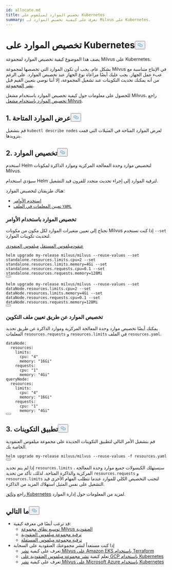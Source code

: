 ```yaml
---
id: allocate.md
title: تخصيص الموارد لميلفوس على Kubernetes
summary: تعرف على كيفية تخصيص الموارد لـ Milvus على Kubernetes.
---
```


<h1 id="Allocate-Resources-on-Kubernetes" class="common-anchor-header">تخصيص الموارد على Kubernetes<button data-href="#Allocate-Resources-on-Kubernetes" class="anchor-icon" translate="no">
      <svg translate="no"
        aria-hidden="true"
        focusable="false"
        height="20"
        version="1.1"
        viewBox="0 0 16 16"
        width="16"
      >
        <path
          fill="#0092E4"
          fill-rule="evenodd"
          d="M4 9h1v1H4c-1.5 0-3-1.69-3-3.5S2.55 3 4 3h4c1.45 0 3 1.69 3 3.5 0 1.41-.91 2.72-2 3.25V8.59c.58-.45 1-1.27 1-2.09C10 5.22 8.98 4 8 4H4c-.98 0-2 1.22-2 2.5S3 9 4 9zm9-3h-1v1h1c1 0 2 1.22 2 2.5S13.98 12 13 12H9c-.98 0-2-1.22-2-2.5 0-.83.42-1.64 1-2.09V6.25c-1.09.53-2 1.84-2 3.25C6 11.31 7.55 13 9 13h4c1.45 0 3-1.69 3-3.5S14.5 6 13 6z"
        ></path>
      </svg>
    </button></h1><p>يصف هذا الموضوع كيفية تخصيص الموارد لمجموعة Milvus على Kubernetes.</p>
<p>بشكل عام، يجب أن تكون الموارد التي تخصصها لمجموعة Milvus في الإنتاج متناسبة مع عبء عمل الجهاز. يجب عليك أيضًا مراعاة نوع الجهاز عند تخصيص الموارد. على الرغم من أنه يمكنك تحديث التكوينات عند تشغيل المجموعة، إلا أننا نوصي بتعيين القيم قبل <a href="/docs/ar/v2.5.x/install_cluster-helm.md">نشر المجموعة</a>.</p>
<div class="alert note">
<p>للحصول على معلومات حول كيفية تخصيص الموارد باستخدام مشغل Milvus، راجع <a href="https://github.com/zilliztech/milvus-operator/blob/main/docs/administration/allocate-resources.md#allocate-resources-with-milvus-operator">تخصيص الموارد باستخدام مشغل Milvus</a>.</p>
</div>
<h2 id="1-View-available-resources" class="common-anchor-header">1. عرض الموارد المتاحة<button data-href="#1-View-available-resources" class="anchor-icon" translate="no">
      <svg translate="no"
        aria-hidden="true"
        focusable="false"
        height="20"
        version="1.1"
        viewBox="0 0 16 16"
        width="16"
      >
        <path
          fill="#0092E4"
          fill-rule="evenodd"
          d="M4 9h1v1H4c-1.5 0-3-1.69-3-3.5S2.55 3 4 3h4c1.45 0 3 1.69 3 3.5 0 1.41-.91 2.72-2 3.25V8.59c.58-.45 1-1.27 1-2.09C10 5.22 8.98 4 8 4H4c-.98 0-2 1.22-2 2.5S3 9 4 9zm9-3h-1v1h1c1 0 2 1.22 2 2.5S13.98 12 13 12H9c-.98 0-2-1.22-2-2.5 0-.83.42-1.64 1-2.09V6.25c-1.09.53-2 1.84-2 3.25C6 11.31 7.55 13 9 13h4c1.45 0 3-1.69 3-3.5S14.5 6 13 6z"
        ></path>
      </svg>
    </button></h2><p>قم بتشغيل <code translate="no">kubectl describe nodes</code> لعرض الموارد المتاحة في المثيلات التي قمت بتزويدها.</p>
<h2 id="2-Allocate-resources" class="common-anchor-header">2. تخصيص الموارد<button data-href="#2-Allocate-resources" class="anchor-icon" translate="no">
      <svg translate="no"
        aria-hidden="true"
        focusable="false"
        height="20"
        version="1.1"
        viewBox="0 0 16 16"
        width="16"
      >
        <path
          fill="#0092E4"
          fill-rule="evenodd"
          d="M4 9h1v1H4c-1.5 0-3-1.69-3-3.5S2.55 3 4 3h4c1.45 0 3 1.69 3 3.5 0 1.41-.91 2.72-2 3.25V8.59c.58-.45 1-1.27 1-2.09C10 5.22 8.98 4 8 4H4c-.98 0-2 1.22-2 2.5S3 9 4 9zm9-3h-1v1h1c1 0 2 1.22 2 2.5S13.98 12 13 12H9c-.98 0-2-1.22-2-2.5 0-.83.42-1.64 1-2.09V6.25c-1.09.53-2 1.84-2 3.25C6 11.31 7.55 13 9 13h4c1.45 0 3-1.69 3-3.5S14.5 6 13 6z"
        ></path>
      </svg>
    </button></h2><p>استخدم Helm لتخصيص موارد وحدة المعالجة المركزية وموارد الذاكرة لمكونات Milvus.</p>
<div class="alert note">
سيؤدي استخدام Helm لترقية الموارد إلى إجراء تحديث متجدد للقرون قيد التشغيل.</div>
<p>هناك طريقتان لتخصيص الموارد:</p>
<ul>
<li><a href="/docs/ar/v2.5.x/allocate.md#Allocate-resources-with-commands">استخدم الأوامر</a></li>
<li><a href="/docs/ar/v2.5.x/allocate.md#Allocate-resources-by-setting-configuration-file">تعيين المعلمات في الملف <code translate="no">YAML</code> </a></li>
</ul>
<h3 id="Allocate-resources-with-commands" class="common-anchor-header">تخصيص الموارد باستخدام الأوامر</h3><p>تحتاج إلى تعيين متغيرات الموارد لكل مكون من مكونات Milvus إذا كنت تستخدم <code translate="no">--set</code> لتحديث تكوينات الموارد.</p>
<div class="filter">
 <a href="#cluster">عنقود</a><a href="#standalone">ميلفوس المستقل</a> <a href="#cluster">ميلفوس العنقودي</a></div>
<div class="table-wrapper filter-standalone" markdown="block">
<pre><code translate="no" class="language-Shell">helm upgrade my-release milvus/milvus --reuse-values --<span class="hljs-built_in">set</span> standalone.resources.limits.cpu=2 --<span class="hljs-built_in">set</span> standalone.resources.limits.memory=4Gi --<span class="hljs-built_in">set</span> standalone.resources.requests.cpu=0.1 --<span class="hljs-built_in">set</span> standalone.resources.requests.memory=128Mi
<button class="copy-code-btn"></button></code></pre>
</div>
<div class="table-wrapper filter-cluster" markdown="block">
<pre><code translate="no" class="language-Shell">helm upgrade my-release milvus/milvus --reuse-values --<span class="hljs-built_in">set</span> dataNode.resources.limits.cpu=2 --<span class="hljs-built_in">set</span> dataNode.resources.limits.memory=4Gi --<span class="hljs-built_in">set</span> dataNode.resources.requests.cpu=0.1 --<span class="hljs-built_in">set</span> dataNode.resources.requests.memory=128Mi
<button class="copy-code-btn"></button></code></pre>
</div>
<h3 id="Allocate-resources-by-setting-configuration-file" class="common-anchor-header">تخصيص الموارد عن طريق تعيين ملف التكوين</h3><p>يمكنك أيضًا تخصيص موارد وحدة المعالجة المركزية وموارد الذاكرة عن طريق تحديد المعلمات <code translate="no">resources.requests</code> و <code translate="no">resources.limits</code> في الملف <code translate="no">resources.yaml</code>.</p>
<pre><code translate="no" class="language-Yaml"><span class="hljs-attr">dataNode</span>:
  <span class="hljs-attr">resources</span>:
    <span class="hljs-attr">limits</span>:
      <span class="hljs-attr">cpu</span>: <span class="hljs-string">&quot;4&quot;</span>
      <span class="hljs-attr">memory</span>: <span class="hljs-string">&quot;16Gi&quot;</span>
    <span class="hljs-attr">requests</span>:
      <span class="hljs-attr">cpu</span>: <span class="hljs-string">&quot;1&quot;</span>
      <span class="hljs-attr">memory</span>: <span class="hljs-string">&quot;4Gi&quot;</span>
<span class="hljs-attr">queryNode</span>:
  <span class="hljs-attr">resources</span>:
    <span class="hljs-attr">limits</span>:
      <span class="hljs-attr">cpu</span>: <span class="hljs-string">&quot;4&quot;</span>
      <span class="hljs-attr">memory</span>: <span class="hljs-string">&quot;16Gi&quot;</span>
    <span class="hljs-attr">requests</span>:
      <span class="hljs-attr">cpu</span>: <span class="hljs-string">&quot;1&quot;</span>
      <span class="hljs-attr">memory</span>: <span class="hljs-string">&quot;4Gi&quot;</span>
<button class="copy-code-btn"></button></code></pre>
<h2 id="3-Apply-configurations" class="common-anchor-header">3. تطبيق التكوينات<button data-href="#3-Apply-configurations" class="anchor-icon" translate="no">
      <svg translate="no"
        aria-hidden="true"
        focusable="false"
        height="20"
        version="1.1"
        viewBox="0 0 16 16"
        width="16"
      >
        <path
          fill="#0092E4"
          fill-rule="evenodd"
          d="M4 9h1v1H4c-1.5 0-3-1.69-3-3.5S2.55 3 4 3h4c1.45 0 3 1.69 3 3.5 0 1.41-.91 2.72-2 3.25V8.59c.58-.45 1-1.27 1-2.09C10 5.22 8.98 4 8 4H4c-.98 0-2 1.22-2 2.5S3 9 4 9zm9-3h-1v1h1c1 0 2 1.22 2 2.5S13.98 12 13 12H9c-.98 0-2-1.22-2-2.5 0-.83.42-1.64 1-2.09V6.25c-1.09.53-2 1.84-2 3.25C6 11.31 7.55 13 9 13h4c1.45 0 3-1.69 3-3.5S14.5 6 13 6z"
        ></path>
      </svg>
    </button></h2><p>قم بتشغيل الأمر التالي لتطبيق التكوينات الجديدة على مجموعة ميلفوس العنقودية الخاصة بك.</p>
<pre><code translate="no" class="language-Shell">helm upgrade my-release milvus/milvus --reuse-values -f resources.yaml
<button class="copy-code-btn"></button></code></pre>
<div class="alert note">
إذا لم يتم تحديد <code translate="no">resources.limits</code> ، ستستهلك الكبسولات جميع موارد وحدة المعالجة المركزية والذاكرة المتاحة. لذلك، تأكد من تحديد <code translate="no">resources.requests</code> و <code translate="no">resources.limits</code> لتجنب التخصيص الكلي للموارد عندما تتطلب المهام الأخرى قيد التشغيل على نفس المثيل استهلاك المزيد من الذاكرة.</div>
<p>راجع <a href="https://kubernetes.io/docs/concepts/configuration/manage-compute-resources-container/">وثائق Kubernetes</a> لمزيد من المعلومات حول إدارة الموارد.</p>
<h2 id="Whats-next" class="common-anchor-header">ما التالي<button data-href="#Whats-next" class="anchor-icon" translate="no">
      <svg translate="no"
        aria-hidden="true"
        focusable="false"
        height="20"
        version="1.1"
        viewBox="0 0 16 16"
        width="16"
      >
        <path
          fill="#0092E4"
          fill-rule="evenodd"
          d="M4 9h1v1H4c-1.5 0-3-1.69-3-3.5S2.55 3 4 3h4c1.45 0 3 1.69 3 3.5 0 1.41-.91 2.72-2 3.25V8.59c.58-.45 1-1.27 1-2.09C10 5.22 8.98 4 8 4H4c-.98 0-2 1.22-2 2.5S3 9 4 9zm9-3h-1v1h1c1 0 2 1.22 2 2.5S13.98 12 13 12H9c-.98 0-2-1.22-2-2.5 0-.83.42-1.64 1-2.09V6.25c-1.09.53-2 1.84-2 3.25C6 11.31 7.55 13 9 13h4c1.45 0 3-1.69 3-3.5S14.5 6 13 6z"
        ></path>
      </svg>
    </button></h2><ul>
<li>قد ترغب أيضًا في معرفة كيفية:<ul>
<li><a href="/docs/ar/v2.5.x/scaleout.md">توسيع نطاق مجموعة Milvus العنقودية</a></li>
<li><a href="/docs/ar/v2.5.x/upgrade_milvus_cluster-operator.md">ترقية مجموعة ميلفوس العنقودية</a></li>
<li><a href="/docs/ar/v2.5.x/upgrade_milvus_standalone-operator.md">ترقية مجموعة ميلفوس المستقلة</a></li>
</ul></li>
<li>إذا كنت مستعداً لنشر مجموعتك العنقودية على السحابة<ul>
<li>تعرف على كيفية <a href="/docs/ar/v2.5.x/eks.md">نشر Milvus على Amazon EKS باستخدام Terraform</a></li>
<li>تعلم كيفية <a href="/docs/ar/v2.5.x/gcp.md">نشر مجموعة ميلفوس العنقودية على GCP باستخدام Kubernetes</a></li>
<li>تعرف على كيفية <a href="/docs/ar/v2.5.x/azure.md">نشر Milvus على Microsoft Azure باستخدام Kubernetes</a></li>
</ul></li>
</ul>
